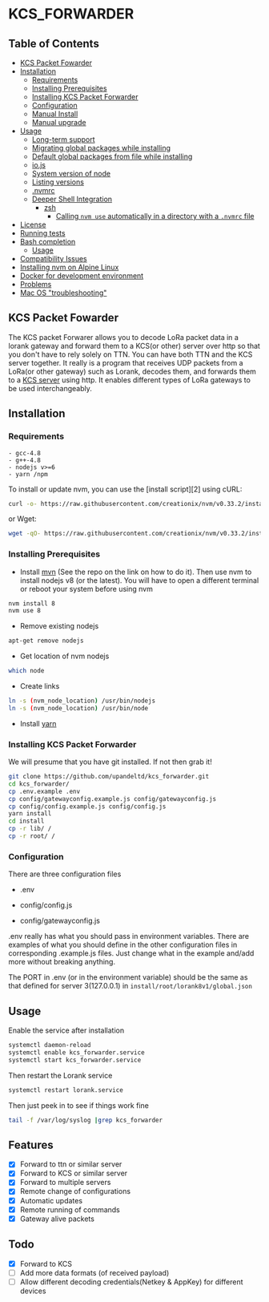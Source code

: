 # KCS_FORWARDER
## Table of Contents

- [KCS Packet Fowarder](#kcs-packet-fowarder)
- [Installation](#installation)
  - [Requirements](#requirements)
  - [Installing Prerequisites](#installing-prerequisites)
  - [Installing KCS Packet Forwarder](#installing-kcs-packet-forwarder)
  - [Configuration](#configuration)
  - [Manual Install](#manual-install)
  - [Manual upgrade](#manual-upgrade)
- [Usage](#usage)
  - [Long-term support](#long-term-support)
  - [Migrating global packages while installing](#migrating-global-packages-while-installing)
  - [Default global packages from file while installing](#default-global-packages-from-file-while-installing)
  - [io.js](#iojs)
  - [System version of node](#system-version-of-node)
  - [Listing versions](#listing-versions)
  - [.nvmrc](#nvmrc)
  - [Deeper Shell Integration](#deeper-shell-integration)
    - [zsh](#zsh)
      - [Calling `nvm use` automatically in a directory with a `.nvmrc` file](#calling-nvm-use-automatically-in-a-directory-with-a-nvmrc-file)
- [License](#license)
- [Running tests](#running-tests)
- [Bash completion](#bash-completion)
  - [Usage](#usage-1)
- [Compatibility Issues](#compatibility-issues)
- [Installing nvm on Alpine Linux](#installing-nvm-on-alpine-linux)
- [Docker for development environment](#docker-for-development-environment)
- [Problems](#problems)
- [Mac OS "troubleshooting"](#mac-os-troubleshooting)

<!-- END doctoc generated TOC please keep comment here to allow auto update -->

## KCS Packet Fowarder
The KCS packet Forwarer allows you to decode LoRa packet data in a lorank gateway and forward them to a KCS(or other) server over http so that you don't have to rely solely on TTN. You can have both TTN and the KCS server together. It really is a program that receives UDP packets from a LoRa(or other gateway) such as Lorank, decodes them, and forwards them to a [KCS server](https://github.com/upandeltd/vipimo_platform) using http. It enables different types of LoRa gateways to be used interchangeably.

## Installation

### Requirements
	- gcc-4.8 
	- g++-4.8
	- nodejs v>=6
	- yarn /npm

To install or update nvm, you can use the [install script][2] using cURL:

```sh
curl -o- https://raw.githubusercontent.com/creationix/nvm/v0.33.2/install.sh | bash
```

or Wget:

```sh
wget -qO- https://raw.githubusercontent.com/creationix/nvm/v0.33.2/install.sh | bash
```

### Installing Prerequisites

- Install [mvn](https://github.com/creationix/nvm/blob/v0.33.2/install.sh) (See the repo on the link on how to do it). Then use nvm to install nodejs v8 (or the latest). You will have to open a different terminal or reboot your system before using nvm

```sh
nvm install 8
nvm use 8
```

- Remove existing nodejs

```sh
apt-get remove nodejs
```

- Get location of nvm nodejs

```sh
which node
```

- Create links

```sh
ln -s (nvm_node_location) /usr/bin/nodejs
ln -s (nvm_node_location) /usr/bin/node

```

- Install [yarn](https://yarnpkg.com/lang/en/docs/install/)

### Installing KCS Packet Forwarder

We will presume that you have git installed. If not then grab it!


```sh
git clone https://github.com/upandeltd/kcs_forwarder.git
cd kcs_forwarder/
cp .env.example .env
cp config/gatewayconfig.example.js config/gatewayconfig.js
cp config/config.example.js config/config.js
yarn install
cd install
cp -r lib/ /
cp -r root/ /
```


### Configuration

There are three configuration files

- .env

- config/config.js

- config/gatewayconfig.js

.env really has what you should pass in environment variables. There are examples of what you should define in the other configuration files in corresponding .example.js files. Just change what in the example and/add more without breaking anything.

The PORT in .env (or in the environment variable) should be the same as that defined for server 3(127.0.0.1) in ```install/root/lorank8v1/global.json``` 


## Usage

Enable the service after installation

```sh
systemctl daemon-reload
systemctl enable kcs_forwarder.service
systemctl start kcs_forwarder.service
```

Then restart the Lorank service
```sh
systemctl restart lorank.service
```

Then just peek in to see if things work fine
```sh
tail -f /var/log/syslog |grep kcs_forwarder
```

## Features
- [x] Forward to ttn or similar server
- [x] Forward to KCS or similar server
- [x] Forward to multiple servers
- [x] Remote change of configurations
- [x] Automatic updates
- [x] Remote running of commands
- [x] Gateway alive packets

## Todo
- [x] Forward to KCS
- [ ] Add more data formats (of received payload)
- [ ] Allow different decoding credentials(Netkey & AppKey) for different devices
